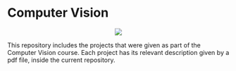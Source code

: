 # **Computer Vision** #

<p align="center">
  <img src="CV.gif">
</p>

This repository includes the projects that were given as part of the Computer Vision course.
Each project has its relevant description given by a pdf file, inside the current repository.
